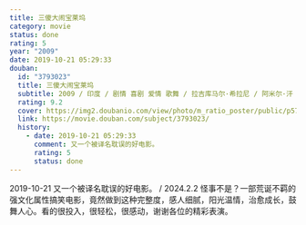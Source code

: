 ```yaml
---
title: 三傻大闹宝莱坞
category: movie
status: done
rating: 5
year: "2009"
date: 2019-10-21 05:29:33
douban:
  id: "3793023"
  title: 三傻大闹宝莱坞
  subtitle: 2009 / 印度 / 剧情 喜剧 爱情 歌舞 / 拉吉库马尔·希拉尼 / 阿米尔·汗 卡琳娜·卡普尔
  rating: 9.2
  cover: https://img2.doubanio.com/view/photo/m_ratio_poster/public/p579729551.jpg
  link: https://movie.douban.com/subject/3793023/
  history:
    - date: 2019-10-21 05:29:33
      comment: 又一个被译名耽误的好电影。
      rating: 5
      status: done
---
```


2019-10-21 又一个被译名耽误的好电影。 / 2024.2.2 怪事不是？一部荒诞不羁的强文化属性搞笑电影，竟然做到这种完整度，感人细腻，阳光温情，治愈成长，鼓舞人心。看的很投入，很轻松，很感动，谢谢各位的精彩表演。